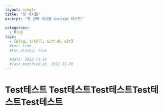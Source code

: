 ```yaml
---
layout: single
title: "첫 게시물"
excerpt: "첫 번째 게시물 excerpt 테스트"

categories:
  - Blog
tags:
  - [Blog, jekyll, Github, Git]
  #toc: true
  #toc_sticky: true

  #date: 2022-11-14
  #last_modified_at: 2022-11-20
---
```


# Test테스트 Test테스트Test테스트Test테스트Test테스트
